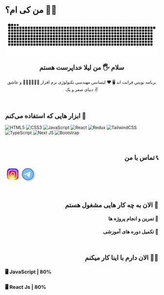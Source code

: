 # من کی‌ ام؟ 👨‍💻

<img align="center" src="https://raw.githubusercontent.com/imrrobat/imrrobat/d1b244e170d2b75fdda3efd499eaaf163f7a617c/images/github-contribution-grid-snake.svg" />

<h2 align="center">سلام 🖐 من لیلا خداپرست هستم</h2>
<p align="center">
  برنامه نویس فرانت اند 🖥 ❤️ لیسانس مهندسی تکنولوژی نرم افزار 👨‍💻👩‍💻👩‍💻 و عاشق دنیای صفر و یک ✌️
</p>

<br />

<h2 align"right">ابزار هایی که استفاده می‌کنم 💪</h2>

![HTML5](https://img.shields.io/badge/html5-%23E34F26.svg?style=for-the-badge&logo=html5&logoColor=white) ![CSS3](https://img.shields.io/badge/css3-%231572B6.svg?style=for-the-badge&logo=css3&logoColor=white) ![JavaScript](https://img.shields.io/badge/javascript-%23323330.svg?style=for-the-badge&logo=javascript&logoColor=%23F7DF1E) ![React](https://img.shields.io/badge/react-%2320232a.svg?style=for-the-badge&logo=react&logoColor=%2361DAFB) ![Redux](https://img.shields.io/badge/redux-%23593d88.svg?style=for-the-badge&logo=redux&logoColor=white) ![TailwindCSS](https://img.shields.io/badge/tailwindcss-%2338B2AC.svg?style=for-the-badge&logo=tailwind-css&logoColor=white) ![TypeScript](https://img.shields.io/badge/typescript-%23007ACC.svg?style=for-the-badge&logo=typescript&logoColor=white) ![Next JS](https://img.shields.io/badge/Next-black?style=for-the-badge&logo=next.js&logoColor=white) ![Bootstrap](https://img.shields.io/badge/bootstrap-%238511FA.svg?style=for-the-badge&logo=bootstrap&logoColor=white)

<br />

<h2 align="right">تماس با من 📞</h2>

<a href ="https://instagram.com/leila710000"><img width="50px" height="50px" align="left" src="https://github.com/leilakh71/leilakh71/blob/main/icons8-instagram-48.png?raw=true" alt="Instagram"/></a>

<a href ="https://t.me/LeilaKh71"><img width="50px" height="50px" src="https://github.com/leilakh71/leilakh71/blob/main/icons8-telegram-100.png?raw=true" alt="Telegram"/></a>

<br/>

<h2 align="right">الان به چه کار هایی مشغول هستم 🌚</h2>

<h3 align="right">تمرین و انجام پروژه ها 🌟 </h3>
<h3 align="right">تکمیل دوره های آموزشی 🌟 </h3>

<br/>

<h2 align="right">الان دارم با اینا کار میکنم 👩‍💻</h2>

<h3 align="left">🖥 JavaScript | 80%</h3>
<h3 align="left">🖥 React Js | 80%</h3>


